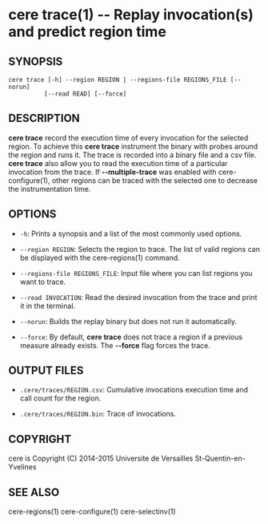 cere trace(1) -- Replay invocation(s) and predict region time
==================================================================

## SYNOPSIS

```
cere trace [-h] --region REGION | --regions-file REGIONS_FILE [--norun]
          [--read READ] [--force]
```

## DESCRIPTION

**cere trace** record the execution time of every invocation for the selected
region. To achieve this **cere trace** instrument the binary with probes around
the region and runs it. The trace is recorded into a binary file and a csv file.
**cere trace** also allow you to read the execution time of a particular
invocation from the trace. If **--multiple-trace** was enabled with
cere-configure(1), other regions can be traced with the selected one to decrease
the instrumentation time.

## OPTIONS

  * `-h`:
    Prints a synopsis and a list of the most commonly used options.

  * `--region REGION`:
    Selects the region to trace. The list of valid regions can be displayed with
    the cere-regions(1) command.

  * `--regions-file REGIONS_FILE`:
    Input file where you can list regions you want to trace.

  * `--read INVOCATION`:
    Read the desired invocation from the trace and print it in the terminal.

  * `--norun`:
    Builds the replay binary but does not run it automatically.

  * `--force`:
    By default, **cere trace** does not trace a region if a previous measure
    already exists. The **--force** flag forces the trace.

## OUTPUT FILES

  * `.cere/traces/REGION.csv`:
    Cumulative invocations execution time and call count for the region.

  * `.cere/traces/REGION.bin`:
    Trace of invocations.

## COPYRIGHT

cere is Copyright (C) 2014-2015 Universite de Versailles St-Quentin-en-Yvelines

## SEE ALSO

cere-regions(1) cere-configure(1) cere-selectinv(1)
